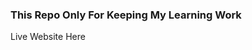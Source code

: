 <h3>This Repo Only For Keeping My Learning Work</h3>
<a src="https://darksky4you.github.io/Tailwind-Clonify/">Live Website Here</a>
